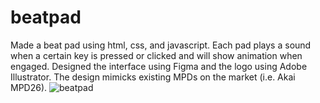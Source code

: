 # beatpad
Made a beat pad using html, css, and javascript. Each pad plays a sound when a certain key is pressed or clicked and will show animation when engaged.
Designed the interface using Figma and the logo using Adobe Illustrator. The design mimicks existing MPDs on the market (i.e. Akai MPD26).
![beatpad](https://user-images.githubusercontent.com/104533011/178601143-9f6962e0-7b14-42f3-ba60-6988ea3367b4.PNG)
